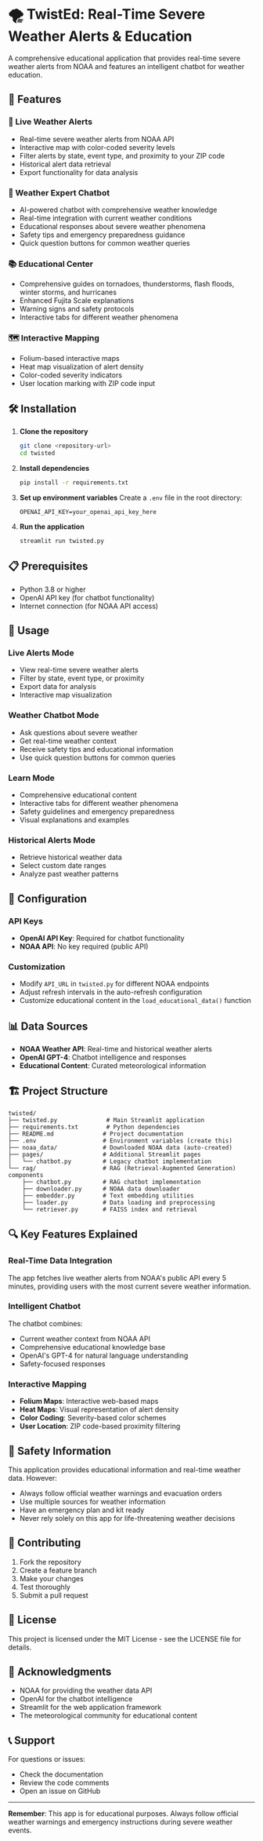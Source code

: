 # 🌪️ TwistEd: Real-Time Severe Weather Alerts & Education

A comprehensive educational application that provides real-time severe weather alerts from NOAA and features an intelligent chatbot for weather education.

## 🚀 Features

### 📡 Live Weather Alerts
- Real-time severe weather alerts from NOAA API
- Interactive map with color-coded severity levels
- Filter alerts by state, event type, and proximity to your ZIP code
- Historical alert data retrieval
- Export functionality for data analysis

### 🤖 Weather Expert Chatbot
- AI-powered chatbot with comprehensive weather knowledge
- Real-time integration with current weather conditions
- Educational responses about severe weather phenomena
- Safety tips and emergency preparedness guidance
- Quick question buttons for common weather queries

### 📚 Educational Center
- Comprehensive guides on tornadoes, thunderstorms, flash floods, winter storms, and hurricanes
- Enhanced Fujita Scale explanations
- Warning signs and safety protocols
- Interactive tabs for different weather phenomena

### 🗺️ Interactive Mapping
- Folium-based interactive maps
- Heat map visualization of alert density
- Color-coded severity indicators
- User location marking with ZIP code input

## 🛠️ Installation

1. **Clone the repository**
   ```bash
   git clone <repository-url>
   cd twisted
   ```

2. **Install dependencies**
   ```bash
   pip install -r requirements.txt
   ```

3. **Set up environment variables**
   Create a `.env` file in the root directory:
   ```env
   OPENAI_API_KEY=your_openai_api_key_here
   ```

4. **Run the application**
   ```bash
   streamlit run twisted.py
   ```

## 📋 Prerequisites

- Python 3.8 or higher
- OpenAI API key (for chatbot functionality)
- Internet connection (for NOAA API access)

## 🎯 Usage

### Live Alerts Mode
- View real-time severe weather alerts
- Filter by state, event type, or proximity
- Export data for analysis
- Interactive map visualization

### Weather Chatbot Mode
- Ask questions about severe weather
- Get real-time weather context
- Receive safety tips and educational information
- Use quick question buttons for common queries

### Learn Mode
- Comprehensive educational content
- Interactive tabs for different weather phenomena
- Safety guidelines and emergency preparedness
- Visual explanations and examples

### Historical Alerts Mode
- Retrieve historical weather data
- Select custom date ranges
- Analyze past weather patterns

## 🔧 Configuration

### API Keys
- **OpenAI API Key**: Required for chatbot functionality
- **NOAA API**: No key required (public API)

### Customization
- Modify `API_URL` in `twisted.py` for different NOAA endpoints
- Adjust refresh intervals in the auto-refresh configuration
- Customize educational content in the `load_educational_data()` function

## 📊 Data Sources

- **NOAA Weather API**: Real-time and historical weather alerts
- **OpenAI GPT-4**: Chatbot intelligence and responses
- **Educational Content**: Curated meteorological information

## 🏗️ Project Structure

```
twisted/
├── twisted.py              # Main Streamlit application
├── requirements.txt        # Python dependencies
├── README.md              # Project documentation
├── .env                   # Environment variables (create this)
├── noaa_data/             # Downloaded NOAA data (auto-created)
├── pages/                 # Additional Streamlit pages
│   └── chatbot.py         # Legacy chatbot implementation
└── rag/                   # RAG (Retrieval-Augmented Generation) components
    ├── chatbot.py         # RAG chatbot implementation
    ├── downloader.py      # NOAA data downloader
    ├── embedder.py        # Text embedding utilities
    ├── loader.py          # Data loading and preprocessing
    └── retriever.py       # FAISS index and retrieval
```

## 🔍 Key Features Explained

### Real-Time Data Integration
The app fetches live weather alerts from NOAA's public API every 5 minutes, providing users with the most current severe weather information.

### Intelligent Chatbot
The chatbot combines:
- Current weather context from NOAA API
- Comprehensive educational knowledge base
- OpenAI's GPT-4 for natural language understanding
- Safety-focused responses

### Interactive Mapping
- **Folium Maps**: Interactive web-based maps
- **Heat Maps**: Visual representation of alert density
- **Color Coding**: Severity-based color schemes
- **User Location**: ZIP code-based proximity filtering

## 🚨 Safety Information

This application provides educational information and real-time weather data. However:
- Always follow official weather warnings and evacuation orders
- Use multiple sources for weather information
- Have an emergency plan and kit ready
- Never rely solely on this app for life-threatening weather decisions

## 🤝 Contributing

1. Fork the repository
2. Create a feature branch
3. Make your changes
4. Test thoroughly
5. Submit a pull request

## 📄 License

This project is licensed under the MIT License - see the LICENSE file for details.

## 🙏 Acknowledgments

- NOAA for providing the weather data API
- OpenAI for the chatbot intelligence
- Streamlit for the web application framework
- The meteorological community for educational content

## 📞 Support

For questions or issues:
- Check the documentation
- Review the code comments
- Open an issue on GitHub

---

**Remember**: This app is for educational purposes. Always follow official weather warnings and emergency instructions during severe weather events. 